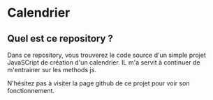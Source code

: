 # Calendrier

## Quel est ce repository ? 

Dans ce repository, vous trouverez le code source d'un simple projet JavaSCript de création d'un calendrier. IL m'a servit à continuer de m'entrainer sur les methods js. 

N'hésitez pas à visiter la page github de ce projet pour voir son fonctionnement. 
